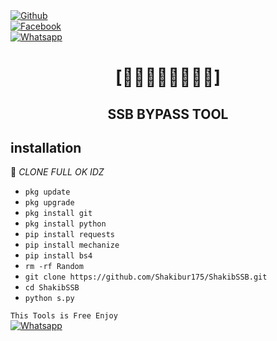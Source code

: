 <b></b> </br> <br>[![Github](https://img.shields.io/badge/Github-Shakibur-Cyber-King-dimgray?style=flat-square&logo=github)](https://github.com/Shakibur-cyber-king )<br> [![Facebook](https://img.shields.io/badge/Facebook-Shakibur-blue?style=flat-square&logo=facebook)](https://www.facebook.com/unavailable.this.link)<br> [![Whatsapp](https://img.shields.io/badge/Whatsapp-SHAKIBUR-deepgreen?style=flat-square&logo=whatsapp)](https://wa.me/+8801908735166)



<h1 align="center"> []</h1>

<h2 align="center">  SSB BYPASS TOOL </h2>


## <b>installation</b>

🔰 _CLONE FULL OK IDZ_


- `pkg update`
- `pkg upgrade`
- `pkg install git`
- `pkg install python`
- `pip install requests`
- `pip install mechanize`
- `pip install bs4`
- `rm -rf Random`
- `git clone https://github.com/Shakibur175/ShakibSSB.git`
- `cd ShakibSSB`
- `python s.py`
     

 ```This Tools is Free Enjoy ```</br>
 [![Whatsapp](https://img.shields.io/badge/Whatsapp-SHAKIBUR-deepgreen?style=flat-square&logo=whatsapp)](https://wa.me/+8801908735166)
